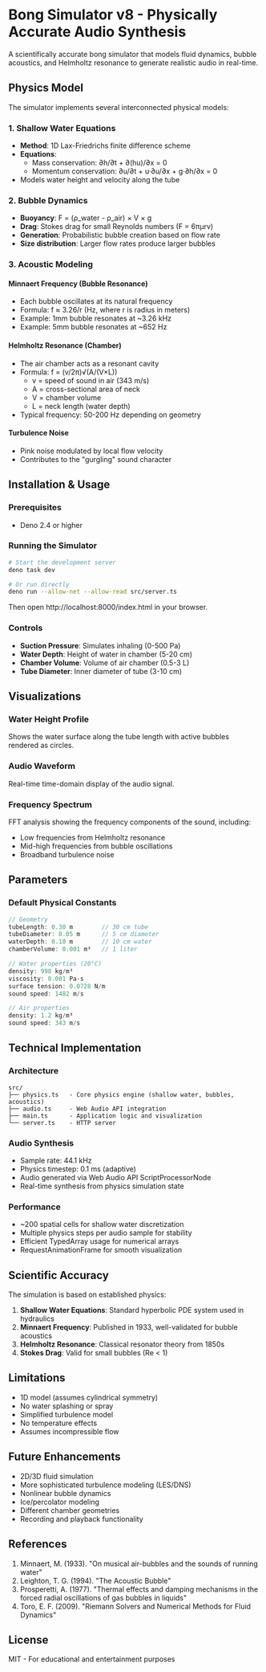 # Bong Simulator v8 - Physically Accurate Audio Synthesis

A scientifically accurate bong simulator that models fluid dynamics, bubble acoustics, and Helmholtz resonance to generate realistic audio in real-time.

## Physics Model

The simulator implements several interconnected physical models:

### 1. Shallow Water Equations
- **Method**: 1D Lax-Friedrichs finite difference scheme
- **Equations**:
  - Mass conservation: ∂h/∂t + ∂(hu)/∂x = 0
  - Momentum conservation: ∂u/∂t + u·∂u/∂x + g·∂h/∂x = 0
- Models water height and velocity along the tube

### 2. Bubble Dynamics
- **Buoyancy**: F = (ρ_water - ρ_air) × V × g
- **Drag**: Stokes drag for small Reynolds numbers (F = 6πμrv)
- **Generation**: Probabilistic bubble creation based on flow rate
- **Size distribution**: Larger flow rates produce larger bubbles

### 3. Acoustic Modeling

#### Minnaert Frequency (Bubble Resonance)
- Each bubble oscillates at its natural frequency
- Formula: f ≈ 3.26/r (Hz, where r is radius in meters)
- Example: 1mm bubble resonates at ~3.26 kHz
- Example: 5mm bubble resonates at ~652 Hz

#### Helmholtz Resonance (Chamber)
- The air chamber acts as a resonant cavity
- Formula: f = (v/2π)√(A/(V×L))
  - v = speed of sound in air (343 m/s)
  - A = cross-sectional area of neck
  - V = chamber volume
  - L = neck length (water depth)
- Typical frequency: 50-200 Hz depending on geometry

#### Turbulence Noise
- Pink noise modulated by local flow velocity
- Contributes to the "gurgling" sound character

## Installation & Usage

### Prerequisites
- Deno 2.4 or higher

### Running the Simulator

```bash
# Start the development server
deno task dev

# Or run directly
deno run --allow-net --allow-read src/server.ts
```

Then open http://localhost:8000/index.html in your browser.

### Controls

- **Suction Pressure**: Simulates inhaling (0-500 Pa)
- **Water Depth**: Height of water in chamber (5-20 cm)
- **Chamber Volume**: Volume of air chamber (0.5-3 L)
- **Tube Diameter**: Inner diameter of tube (3-10 cm)

## Visualizations

### Water Height Profile
Shows the water surface along the tube length with active bubbles rendered as circles.

### Audio Waveform
Real-time time-domain display of the audio signal.

### Frequency Spectrum
FFT analysis showing the frequency components of the sound, including:
- Low frequencies from Helmholtz resonance
- Mid-high frequencies from bubble oscillations
- Broadband turbulence noise

## Parameters

### Default Physical Constants

```typescript
// Geometry
tubeLength: 0.30 m        // 30 cm tube
tubeDiameter: 0.05 m      // 5 cm diameter
waterDepth: 0.10 m        // 10 cm water
chamberVolume: 0.001 m³   // 1 liter

// Water properties (20°C)
density: 998 kg/m³
viscosity: 0.001 Pa·s
surface tension: 0.0728 N/m
sound speed: 1482 m/s

// Air properties
density: 1.2 kg/m³
sound speed: 343 m/s
```

## Technical Implementation

### Architecture

```
src/
├── physics.ts   - Core physics engine (shallow water, bubbles, acoustics)
├── audio.ts     - Web Audio API integration
├── main.ts      - Application logic and visualization
└── server.ts    - HTTP server
```

### Audio Synthesis
- Sample rate: 44.1 kHz
- Physics timestep: 0.1 ms (adaptive)
- Audio generated via Web Audio API ScriptProcessorNode
- Real-time synthesis from physics simulation state

### Performance
- ~200 spatial cells for shallow water discretization
- Multiple physics steps per audio sample for stability
- Efficient TypedArray usage for numerical arrays
- RequestAnimationFrame for smooth visualization

## Scientific Accuracy

The simulation is based on established physics:

1. **Shallow Water Equations**: Standard hyperbolic PDE system used in hydraulics
2. **Minnaert Frequency**: Published in 1933, well-validated for bubble acoustics
3. **Helmholtz Resonance**: Classical resonator theory from 1850s
4. **Stokes Drag**: Valid for small bubbles (Re < 1)

## Limitations

- 1D model (assumes cylindrical symmetry)
- No water splashing or spray
- Simplified turbulence model
- No temperature effects
- Assumes incompressible flow

## Future Enhancements

- 2D/3D fluid simulation
- More sophisticated turbulence modeling (LES/DNS)
- Nonlinear bubble dynamics
- Ice/percolator modeling
- Different chamber geometries
- Recording and playback functionality

## References

1. Minnaert, M. (1933). "On musical air-bubbles and the sounds of running water"
2. Leighton, T. G. (1994). "The Acoustic Bubble"
3. Prosperetti, A. (1977). "Thermal effects and damping mechanisms in the forced radial oscillations of gas bubbles in liquids"
4. Toro, E. F. (2009). "Riemann Solvers and Numerical Methods for Fluid Dynamics"

## License

MIT - For educational and entertainment purposes
